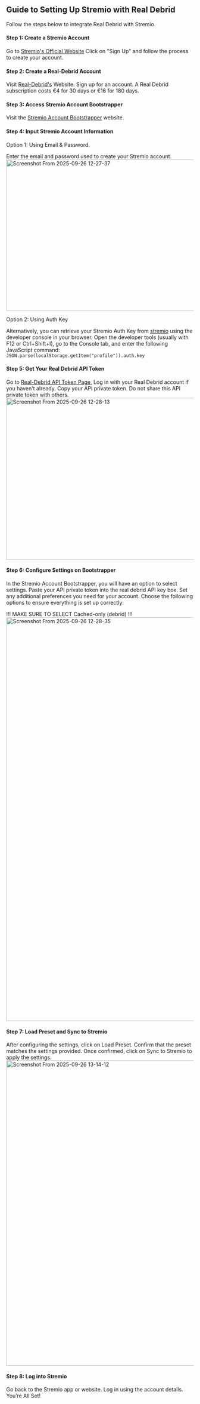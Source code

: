 ## Guide to Setting Up Stremio with Real Debrid 
Follow the steps below to integrate Real Debrid with Stremio.


#### Step 1: Create a Stremio Account
Go to [Stremio's Official Website](https://www.stremio.com/)
Click on "Sign Up" and follow the process to create your account.


#### Step 2: Create a Real-Debrid Account
Visit [Real-Debrid's](https://real-debrid.com/) Website.
Sign up for an account. A Real Debrid subscription costs €4 for 30 days or €16 for 180 days.


#### Step 3: Access Stremio Account Bootstrapper
Visit the [Stremio Account Bootstrapper](https://stremio-account-bootstrapper.vercel.app/) website.


#### Step 4: Input Stremio Account Information
Option 1: Using Email & Password.

Enter the email and password used to create your Stremio account.
<img width="909" height="406" alt="Screenshot From 2025-09-26 12-27-37" src="https://github.com/user-attachments/assets/101149c8-10b0-4d92-9230-a8378521cc21" />

Option 2: Using Auth Key

Alternatively, you can retrieve your Stremio Auth Key from [stremio](https://www.stremio.com/) using the developer console in your browser.
Open the developer tools (usually with F12 or Ctrl+Shift+I), go to the Console tab, and enter the following JavaScript command:
``JSON.parse(localStorage.getItem("profile")).auth.key``


#### Step 5: Get Your Real Debrid API Token
Go to [Real-Debrid API Token Page](https://real-debrid.com/apitoken),
Log in with your Real Debrid account if you haven't already.
Copy your API private token. Do not share this API private token with others.
<img width="1007" height="434" alt="Screenshot From 2025-09-26 12-28-13" src="https://github.com/user-attachments/assets/5c063205-4307-4d98-8fa0-e15bf29c5345" />


#### Step 6: Configure Settings on Bootstrapper
In the Stremio Account Bootstrapper, you will have an option to select settings.
Paste your API private token into the real debrid API key box. 
Set any additional preferences you need for your account.
Choose the following options to ensure everything is set up correctly:

 !!! MAKE SURE TO SELECT Cached-only (debrid) !!!
<img width="1003" height="1082" alt="Screenshot From 2025-09-26 12-28-35" src="https://github.com/user-attachments/assets/101f7f14-f6cb-4362-8cdf-9856fdaf436f" />


#### Step 7: Load Preset and Sync to Stremio
After configuring the settings, click on Load Preset.
Confirm that the preset matches the settings provided.
Once confirmed, click on Sync to Stremio to apply the settings.
<img width="949" height="818" alt="Screenshot From 2025-09-26 13-14-12" src="https://github.com/user-attachments/assets/ef5ddffb-80b3-47df-a876-3367917adb18" />


#### Step 8: Log into Stremio
Go back to the Stremio app or website.
Log in using the account details.
You’re All Set!
